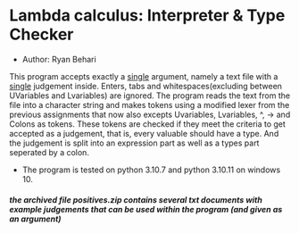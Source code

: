 # Lambda calculus: Interpreter & Type Checker
- Author: Ryan Behari

This program accepts exactly a <u>single</u> argument, namely a text file with a <u>single</u> judgement inside. Enters, tabs and whitespaces(excluding between UVariables and Lvariables) are ignored. The program reads the text from the file into a character string and makes tokens using a modified lexer from the previous assignments that now also excepts Uvariables, Lvariables, ^, -> and Colons as tokens. These tokens are checked if they meet the criteria to get accepted as a judgement, that is, every valuable should have a type. And the judgement is split into an expression part as well as a types part seperated by a colon.

- The program is tested on python 3.10.7 and python 3.10.11 on windows 10.

##### the archived file positives.zip contains several txt documents with example judgements that can be used within the program (and given as an argument)
